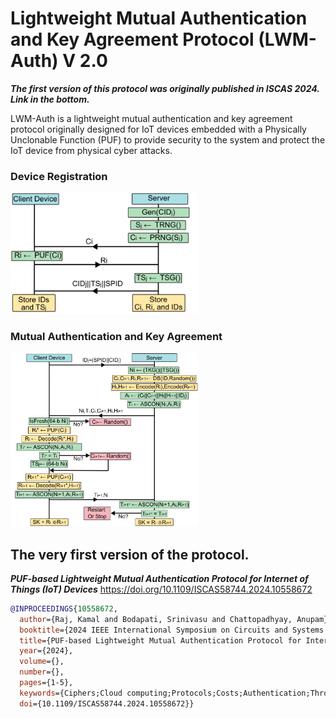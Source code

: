 # Lightweight Mutual Authentication and Key Agreement Protocol (LWM-Auth) V 2.0

***The first version of this protocol was originally published in ISCAS 2024. Link in the bottom.***

LWM-Auth is a lightweight mutual authentication and key agreement protocol originally designed for IoT devices embedded with a Physically Unclonable Function (PUF) to provide security to the system and protect the IoT device from physical cyber attacks.

### Device Registration
<img src="docs/figures/device_registration.png" width="300" alt="Device Registration" />
 
### Mutual Authentication and Key Agreement
<img src="docs/figures//device_authentication.png" width="300" alt="Device Registration" />

## The very first version of the protocol.
***PUF-based Lightweight Mutual Authentication Protocol for Internet of Things (IoT) Devices***
https://doi.org/10.1109/ISCAS58744.2024.10558672

```bib
@INPROCEEDINGS{10558672,
  author={Raj, Kamal and Bodapati, Srinivasu and Chattopadhyay, Anupam},
  booktitle={2024 IEEE International Symposium on Circuits and Systems (ISCAS)}, 
  title={PUF-based Lightweight Mutual Authentication Protocol for Internet of Things (IoT) Devices}, 
  year={2024},
  volume={},
  number={},
  pages={1-5},
  keywords={Ciphers;Cloud computing;Protocols;Costs;Authentication;Throughput;Servers;Internet of Medical Things (IoMT);resource constraints devices;mutual authentication;Security;PUF},
  doi={10.1109/ISCAS58744.2024.10558672}}

```
